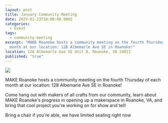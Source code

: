 ```yaml
---
layout: post
title: January Community Meeting
date: 2025-01-23T18:00:00.000Z
categories:
  - Event
tags:
  - community-meeting
excerpt: "MAKE Roanoke hosts a community meeting on the fourth Thursday of each
  month at our location: 128 Albemarle Ave SE in Roanoke!"
location: 128 Albemarle Ave SE Unit B, Roanoke, VA 24013
published: "true"
---
```

![](/assets/images/1.png)

MAKE Roanoke hosts a community meeting on the fourth Thursday of each month at our location: 128 Albemarle Ave SE in Roanoke!

Come hang out with makers of all crafts from our community, learn about MAKE Roanoke's progress in opening up a makerspace in Roanoke, VA, and bring that cool project you're working on for show and tell!

Bring a chair if you're able, we have limited seating right now
